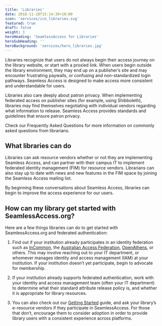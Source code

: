 ```yaml
---
title: 'Libraries'
date: 2018-11-28T15:14:39+10:00
icon: 'services/icn_libraries.svg'
featured: true
draft: false
weight: 3
heroHeading: 'SeamlessAccess for Libraries'
heroSubHeading: ''
heroBackground: 'services/hero_libraries.jpg'
---
```


Libraries recognize that users do not always begin their access journey on the library website, or start with a proxied link. When users begin outside the library environment, they may end up on a publisher’s site and may encounter frustrating paywalls, or confusing and non-standardized login pathways. Seamless Access is designed to make access more consistent and understandable for users. 

Libraries also care deeply about patron privacy. When implementing federated access on publisher sites (for example, using Shibboleth), libraries may find themselves negotiating with individual vendors regarding what information to release. Seamless Access provides standards and guidelines that ensure patron privacy. 

Check our Frequently Asked Questions for more information on commonly asked questions from librarians.

## What libraries can do
Libraries can ask resource vendors whether or not they are implementing Seamless Access, and can partner with their campus IT to implement federated identity management (FIM) for resource vendors. Librarians can also stay up to date with news and new features in the FIM space by joining the Seamless Access mailing list. 

By beginning these conversations about Seamless Access, libraries can begin to improve the access experience for our users.

## How can my library get started with SeamlessAccess.org?
Here are a few things libraries can do to get started with SeamlessAccess.org and federated authentication:

1. Find out if your institution already participates in an identity federation such as [InCommon](https://incommon.org/), the [Australian Access Federation](https://incommon.org/), [OpenAthens](https://www.openathens.net/), or others. This may involve reaching out to your IT department, or whomever manages identity and access management (IAM) at your institution. If your institution doesn’t yet participate, begin to advocate for membership.

2. If your institution already supports federated authentication, work with your identity and access management team (often your IT department) to determine what their standard attribute release policy is, and whether it is appropriate for library resources. 

3. You can also check out our [Getting Started](https://seamlessaccess.org/get-started/) guide, and ask your library’s e-resource vendors if they participate in SeamlessAccess. For those that don’t, encourage them to consider adoption in order to provide library users with a consistent experience across platforms.

